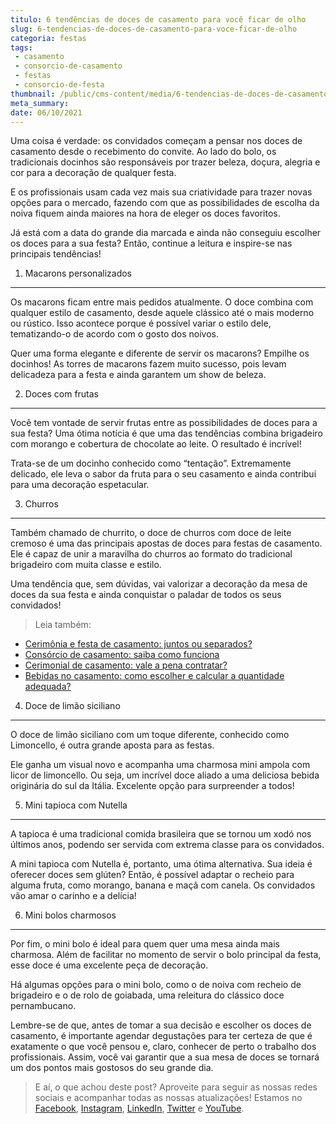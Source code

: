 ```yaml
---
titulo: 6 tendências de doces de casamento para você ficar de olho
slug: 6-tendencias-de-doces-de-casamento-para-voce-ficar-de-olho
categoria: festas
tags:
 - casamento
 - consorcio-de-casamento
 - festas
 - consorcio-de-festa
thumbnail: /public/cms-content/media/6-tendencias-de-doces-de-casamento-para-voce-ficar-de-olho.jpg
meta_summary: 
date: 06/10/2021
---
```

Uma coisa é verdade: os convidados começam a pensar nos doces de casamento desde o recebimento do convite. Ao lado do bolo, os tradicionais docinhos são responsáveis por trazer beleza, doçura, alegria e cor para a decoração de qualquer festa.

E os profissionais usam cada vez mais sua criatividade para trazer novas opções para o mercado, fazendo com que as possibilidades de escolha da noiva fiquem ainda maiores na hora de eleger os doces favoritos.

Já está com a data do grande dia marcada e ainda não conseguiu escolher os doces para a sua festa? Então, continue a leitura e inspire-se nas principais tendências!

1. Macarons personalizados
--------------------------

Os macarons ficam entre mais pedidos atualmente. O doce combina com qualquer estilo de casamento, desde aquele clássico até o mais moderno ou rústico. Isso acontece porque é possível variar o estilo dele, tematizando-o de acordo com o gosto dos noivos.

Quer uma forma elegante e diferente de servir os macarons? Empilhe os docinhos! As torres de macarons fazem muito sucesso, pois levam delicadeza para a festa e ainda garantem um show de beleza.

2. Doces com frutas
-------------------

Você tem vontade de servir frutas entre as possibilidades de doces para a sua festa? Uma ótima notícia é que uma das tendências combina brigadeiro com morango e cobertura de chocolate ao leite. O resultado é incrível!

Trata-se de um docinho conhecido como “tentação”. Extremamente delicado, ele leva o sabor da fruta para o seu casamento e ainda contribui para uma decoração espetacular.

3. Churros
----------

Também chamado de churrito, o doce de churros com doce de leite cremoso é uma das principais apostas de doces para festas de casamento. Ele é capaz de unir a maravilha do churros ao formato do tradicional brigadeiro com muita classe e estilo.

Uma tendência que, sem dúvidas, vai valorizar a decoração da mesa de doces da sua festa e ainda conquistar o paladar de todos os seus convidados!

> Leia também:

- [Cerimônia e festa de casamento: juntos ou separados?](https://www.embracon.com.br/blog/cerimonia-e-festa-de-casamento-juntos-ou-separados)
- [Consórcio de casamento: saiba como funciona](https://www.embracon.com.br/blog/consorcio-de-casamento-saiba-como-funciona)
- [Cerimonial de casamento: vale a pena contratar?](https://www.embracon.com.br/blog/cerimonial-de-casamento-vale-a-pena-contratar)
- [Bebidas no casamento: como escolher e calcular a quantidade adequada?](https://www.embracon.com.br/blog/bebidas-no-casamento-como-escolher-e-calcular-a-quantidade-adequada)

4. Doce de limão siciliano
--------------------------

O doce de limão siciliano com um toque diferente, conhecido como Limoncello, é outra grande aposta para as festas.

Ele ganha um visual novo e acompanha uma charmosa mini ampola com licor de limoncello. Ou seja, um incrível doce aliado a uma deliciosa bebida originária do sul da Itália. Excelente opção para surpreender a todos!

5. Mini tapioca com Nutella
---------------------------

A tapioca é uma tradicional comida brasileira que se tornou um xodó nos últimos anos, podendo ser servida com extrema classe para os convidados.

A mini tapioca com Nutella é, portanto, uma ótima alternativa. Sua ideia é oferecer doces sem glúten? Então, é possível adaptar o recheio para alguma fruta, como morango, banana e maçã com canela. Os convidados vão amar o carinho e a delícia!

6. Mini bolos charmosos
-----------------------

Por fim, o mini bolo é ideal para quem quer uma mesa ainda mais charmosa. Além de facilitar no momento de servir o bolo principal da festa, esse doce é uma excelente peça de decoração.

Há algumas opções para o mini bolo, como o de noiva com recheio de brigadeiro e o de rolo de goiabada, uma releitura do clássico doce pernambucano.

Lembre-se de que, antes de tomar a sua decisão e escolher os doces de casamento, é importante agendar degustações para ter certeza de que é exatamente o que você pensou e, claro, conhecer de perto o trabalho dos profissionais. Assim, você vai garantir que a sua mesa de doces se tornará um dos pontos mais gostosos do seu grande dia.

> E aí, o que achou deste post? Aproveite para seguir as nossas redes sociais e acompanhar todas as nossas atualizações! Estamos no [Facebook](https://www.facebook.com/embracon/), [Instagram](https://www.instagram.com/embraconoficial/), [LinkedIn](https://www.linkedin.com/company/1018875/), [Twitter](https://twitter.com/embracon) e [YouTube](https://www.youtube.com/channel/UCL-Y0mv9zc73Iek48NLUBzQ).
